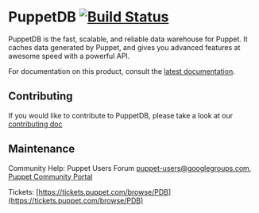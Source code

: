 # PuppetDB [![Build Status](https://travis-ci.org/puppetlabs/puppetdb.svg?branch=stable)](https://travis-ci.org/puppetlabs/puppetdb)

[docs]: https://docs.puppet.com/puppetdb/latest
[contributing]: documentation/CONTRIBUTING.md

PuppetDB is the fast, scalable, and reliable data warehouse for Puppet. It caches data generated by Puppet, and gives you advanced features at awesome speed with a powerful API.

For documentation on this product, consult the [latest documentation][docs].

## Contributing

If you would like to contribute to PuppetDB, please take a look at our [contributing doc][contributing]

## Maintenance

Community Help: Puppet Users Forum <puppet-users@googlegroups.com>, [Puppet Community Portal](https://puppet.com/community)

Tickets: [https://tickets.puppet.com/browse/PDB](https://tickets.puppet.com/browse/PDB)
